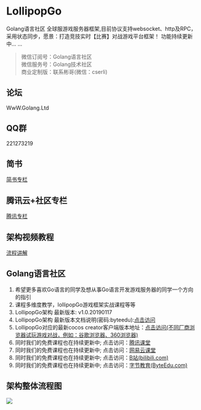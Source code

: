 # LollipopGo 
Golang语言社区  全球服游戏服务器框架,目前协议支持websocket、http及RPC，采用状态同步，愿景：打造竞技实时【比赛】对战游戏平台框架！ 功能持续更新中... ...
>微信订阅号：Golang语言社区<Br/>
>微信服务号：Golang技术社区<Br/>
>商业定制版：联系彬哥(微信：cserli)<Br/>


论坛
--------------
WwW.Golang.Ltd

QQ群
-----------
221273219

简书
-----------
[简书专栏](https://www.jianshu.com/u/9f8cf18345b5)

腾讯云+社区专栏
-----------
[腾讯专栏](https://cloud.tencent.com/developer/column/2170)

架构视频教程
-----------
[流程讲解](http://www.byteedu.com/forum.php?mod=viewthread&tid=306)


Golang语言社区
-----------

<ol>
<li>希望更多喜欢Go语言的同学及想从事Go语言开发游戏服务器的同学一个方向的指引</li>
<li>课程多维度教学，lollipopGo游戏框架实战课程等等</li>
<li>LollipopGo架构 最新版本: v1.0.20190117</li>
<li>LollipopGo架构 最新版本文档说明(密码:byteedu):<a href="http://www.byteedu.com/bytedoc/web/#/item/index" target="_blank">点击访问</a></li>
<li> LollipopGo对应的最新cocos creator客户端版本地址：<a href="http://game1.golang.ltd/20190118/" target="_blank">点击访问(不同厂商浏览器试玩游戏对战，例如：谷歌浏览器、360浏览器)</a> </li>
<li>同时我们的免费课程也在持续更新中; 点击访问：<a href="http://gopher.ke.qq.com" target="_blank">腾讯课堂</a></li>
<li>同时我们的免费课程也在持续更新中; 点击访问：<a href="https://study.163.com/provider/400000000538037/index.htm?share=2&shareId=400000000538037" target="_blank">网易云课堂</a></li>
<li>同时我们的免费课程也在持续更新中; 点击访问：<a href="http://space.bilibili.com/389368547?" target="_blank">B站(bilibili.com)</a></li>
<li>同时我们的免费课程也在持续更新中; 点击访问：<a href="http://www.byteedu.com/forum.php?mod=forumdisplay&fid=36" target="_blank">字节教育(ByteEdu.com)</a></li>
</ol>



架构整体流程图
-----------
<img src="https://github.com/Golangltd/LollipopGo/blob/master/vender/src/LollipopGo/LollipopGo/xmind/LollipopGo%E6%9E%B6%E6%9E%84%E6%8B%93%E6%89%91%E5%9B%BE%20v1.0.20181221.png"/>

 <div class="footer">
 
 </div>
